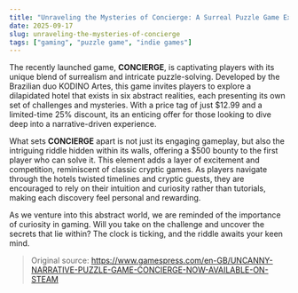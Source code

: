 ```yaml
---
title: "Unraveling the Mysteries of Concierge: A Surreal Puzzle Game Experience"
date: 2025-09-17
slug: unraveling-the-mysteries-of-concierge
tags: ["gaming", "puzzle game", "indie games"]
---
```


The recently launched game, **CONCIERGE**, is captivating players with its unique blend of surrealism and intricate puzzle-solving. Developed by the Brazilian duo KODINO Artes, this game invites players to explore a dilapidated hotel that exists in six abstract realities, each presenting its own set of challenges and mysteries. With a price tag of just $12.99 and a limited-time 25% discount, its an enticing offer for those looking to dive deep into a narrative-driven experience.

What sets **CONCIERGE** apart is not just its engaging gameplay, but also the intriguing riddle hidden within its walls, offering a $500 bounty to the first player who can solve it. This element adds a layer of excitement and competition, reminiscent of classic cryptic games. As players navigate through the hotels twisted timelines and cryptic guests, they are encouraged to rely on their intuition and curiosity rather than tutorials, making each discovery feel personal and rewarding.

As we venture into this abstract world, we are reminded of the importance of curiosity in gaming. Will you take on the challenge and uncover the secrets that lie within? The clock is ticking, and the riddle awaits your keen mind.
> Original source: https://www.gamespress.com/en-GB/UNCANNY-NARRATIVE-PUZZLE-GAME-CONCIERGE-NOW-AVAILABLE-ON-STEAM